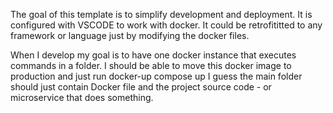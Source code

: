The goal of this template is to simplify development and deployment.
It is configured with VSCODE to work with docker. It could be retrofititted to any framework or language just by modifying the docker files.

When I develop my goal is to have one docker instance that executes commands in a folder.
I should be able to move this docker image to production and just run docker-up compose up
I guess the main folder should just contain Docker file and the project source code - or microservice that does something.

